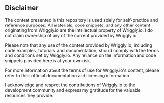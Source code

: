 ## Disclaimer

The content presented in this repository is used solely for self-practice and reference purposes. All materials, code snippets, and any other content originating from Wriggly.io are the intellectual property of Wriggly.io. I do not claim ownership of any of the content provided by Wriggly.io.

Please note that any use of the content provided by Wriggly.io, including code examples, tutorials, and documentation, should comply with the terms and conditions set by Wriggly.io. Any reliance on the information and code snippets provided here is at your own risk.

For more information about the terms of use for Wriggly.io's content, please refer to their official documentation and licensing information.

I acknowledge and respect the contributions of Wriggly.io to the development community and express my gratitude for the valuable resources they provide.
